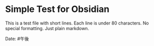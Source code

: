 # Simple Test for Obsidian

This is a test file with short lines.
Each line is under 80 characters.
No special formatting.
Just plain markdown.

Date: #午後

